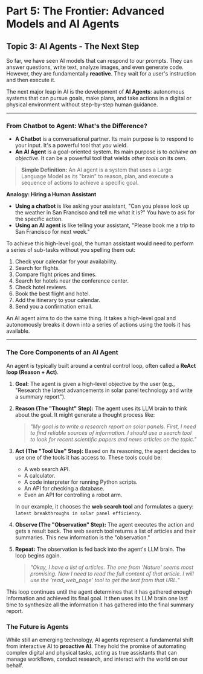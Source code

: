 # Part 5: The Frontier: Advanced Models and AI Agents
## Topic 3: AI Agents - The Next Step

So far, we have seen AI models that can respond to our prompts. They can answer questions, write text, analyze images, and even generate code. However, they are fundamentally **reactive**. They wait for a user's instruction and then execute it.

The next major leap in AI is the development of **AI Agents**: autonomous systems that can pursue goals, make plans, and take actions in a digital or physical environment without step-by-step human guidance.

---

### From Chatbot to Agent: What's the Difference?

*   **A Chatbot** is a conversational partner. Its main purpose is to respond to your input. It's a powerful tool that *you* wield.
*   **An AI Agent** is a goal-oriented system. Its main purpose is to *achieve an objective*. It can be a powerful tool that wields *other tools* on its own.

> **Simple Definition:** An AI agent is a system that uses a Large Language Model as its "brain" to reason, plan, and execute a sequence of actions to achieve a specific goal.

**Analogy: Hiring a Human Assistant**

*   **Using a chatbot** is like asking your assistant, "Can you please look up the weather in San Francisco and tell me what it is?" You have to ask for the specific action.
*   **Using an AI agent** is like telling your assistant, "Please book me a trip to San Francisco for next week."

To achieve this high-level goal, the human assistant would need to perform a series of sub-tasks without you spelling them out:
1.  Check your calendar for your availability.
2.  Search for flights.
3.  Compare flight prices and times.
4.  Search for hotels near the conference center.
5.  Check hotel reviews.
6.  Book the best flight and hotel.
7.  Add the itinerary to your calendar.
8.  Send you a confirmation email.

An AI agent aims to do the same thing. It takes a high-level goal and autonomously breaks it down into a series of actions using the tools it has available.

---

### The Core Components of an AI Agent

An agent is typically built around a central control loop, often called a **ReAct loop (Reason + Act)**.

1.  **Goal:** The agent is given a high-level objective by the user (e.g., "Research the latest advancements in solar panel technology and write a summary report").

2.  **Reason (The "Thought" Step):** The agent uses its LLM brain to think about the goal. It might generate a thought process like:
    > *"My goal is to write a research report on solar panels. First, I need to find reliable sources of information. I should use a search tool to look for recent scientific papers and news articles on the topic."*

3.  **Act (The "Tool Use" Step):** Based on its reasoning, the agent decides to use one of the tools it has access to. These tools could be:
    *   A web search API.
    *   A calculator.
    *   A code interpreter for running Python scripts.
    *   An API for checking a database.
    *   Even an API for controlling a robot arm.

    In our example, it chooses the **web search tool** and formulates a query: `latest breakthroughs in solar panel efficiency`.

4.  **Observe (The "Observation" Step):** The agent executes the action and gets a result back. The web search tool returns a list of articles and their summaries. This new information is the "observation."

5.  **Repeat:** The observation is fed back into the agent's LLM brain. The loop begins again.
    > *"Okay, I have a list of articles. The one from 'Nature' seems most promising. Now I need to read the full content of that article. I will use the 'read_web_page' tool to get the text from that URL."*

This loop continues until the agent determines that it has gathered enough information and achieved its final goal. It then uses its LLM brain one last time to synthesize all the information it has gathered into the final summary report.

### The Future is Agents

While still an emerging technology, AI agents represent a fundamental shift from interactive AI to **proactive AI**. They hold the promise of automating complex digital and physical tasks, acting as true assistants that can manage workflows, conduct research, and interact with the world on our behalf.
